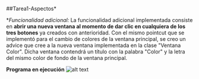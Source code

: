 ##Tarea1-Aspectos*

**Funcionalidad adicional:*
La funcionalidad adicional implementada consiste en **abrir una nueva ventana al momento de dar clic en cualquiera de los tres botones** ya creados con anterioridad. 
Con el mismo pointcut que se implementó para el cambio de colores de la ventana principal, se creo un advice que cree a la nueva ventana implementada en la clase "Ventana Color".
Dicha ventana contendrá un título con la palabra "Color" y la letra del mismo color de fondo de la ventana principal.


**Programa en ejecución**
![alt text](https://imgur.com/dThUeNJ.gif)
